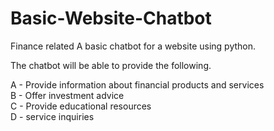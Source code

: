 # Basic-Website-Chatbot 
Finance related
A basic chatbot for a website using python.

The chatbot will be able to provide the following.

A - Provide information about financial products and services   
B - Offer investment advice  
C - Provide educational resources  
D - service inquiries
